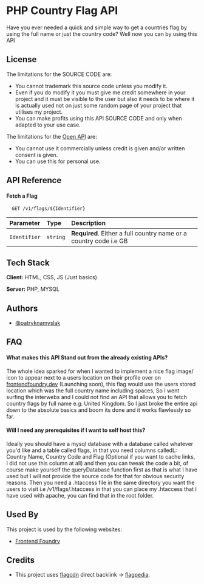 
# PHP Country Flag API

Have you ever needed a quick and simple way to get a countries flag by using the full name or just the country code? Well now you can by using this API



## License
The limitations for the SOURCE CODE are:
- You cannot trademark this source code unless you modify it.
- Even if you do modify it you must give me credit somewhere in your project and it must be visible to the user but also it needs to be where it is actually used not on just some random page of your project that utilises my project.
- You can make profits using this API SOURCE CODE and only when adapted to your use case.

The limitations for the [Open API](https://api.frontendfoundry.dev/v1/flags/) are:
- You cannot use it commercially unless credit is given and/or written consent is given.
- You can use this for personal use.

## API Reference

#### Fetch a Flag

```http
  GET /v1/flags/${Identifier}
```

| Parameter | Type     | Description                |
| :-------- | :------- | :------------------------- |
| `Identifier` | `string` | **Required**. Either a full country name or a country code i.e GB |


## Tech Stack

**Client:** HTML, CSS, JS (Just basics)

**Server:** PHP, MYSQL


## Authors

- [@patryknamyslak](https://www.github.com/patryknamyslak)


## FAQ

#### What makes this API Stand out from the already existing APIs?

The whole idea sparked for when I wanted to implement a nice flag image/ icon to appear next to a users location on their profile over on [frontendfoundry.dev](https://frontendfoundry.dev) (Launching soon), this flag would use the users stored location which was the full country name including spaces, So I went surfing the interwebs and I could not find an API that allows you to fetch country flags by full name e.g: United Kingdom. So I just broke the entire api down to the absolute basics and boom its done and it works flawlessly so far.

#### Will I need any prerequisites if I want to self host this?

Ideally you should have a mysql database with a database called whatever you'd like and a table called flags, in that you need columns calledL: Country Name, Country Code and Flag (Optional if you want to cache links, I did not use this column at all) and then you can tweak the code a bit, of course make yourself the queryDatabase function first as that is what I have used but I will not provide the source code for that for obvious security reasons. Then you need a .htaccess file in the same directory you want the users to visit i.e /v1/flags/.htaccess in that you can place my .htaccess that I have used with apache, you can find that in the root folder.


## Used By

This project is used by the following websites:

- [Frontend Foundry](https://frontendfoundry.dev)


## Credits

- This project uses [flagcdn](https://flagcdn.com/) direct backlink -> [flagpedia](https://flagpedia.net).
